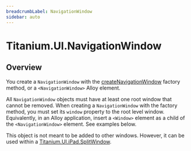 ```yaml
---
breadcrumbLabel: NavigationWindow
sidebar: auto
---
```


# Titanium.UI.NavigationWindow

<ProxySummary/>

## Overview

You create a `NavigationWindow` with the [createNavigationWindow](Titanium.UI.createNavigationWindow) factory method, or
a `<NavigationWindow>` Alloy element.

All `NavigationWindow` objects must have at least one root window that cannot be removed. When
creating a `NavigationWindow` with the factory method, you must set its `window` property to the
root level window. Equivalently, in an Alloy application, insert a `<Window>` element as a child of the
`<NavigationWindow>` element. See examples below.

This object is not meant to be added to other windows. However, it can be used within a [Titanium.UI.iPad.SplitWindow](Titanium.UI.iPad.SplitWindow).

<ApiDocs/>
